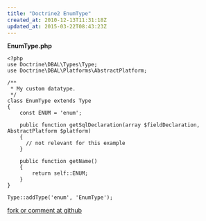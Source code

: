 ```yaml
---
title: "Doctrine2 EnumType"
created_at: 2010-12-13T11:31:18Z
updated_at: 2015-03-22T08:43:23Z
---
```


<strong>EnumType.php</strong>

    <?php
    use Doctrine\DBAL\Types\Type;
    use Doctrine\DBAL\Platforms\AbstractPlatform;
    
    /**
     * My custom datatype.
     */
    class EnumType extends Type
    {
        const ENUM = 'enum';
    
        public function getSqlDeclaration(array $fieldDeclaration, AbstractPlatform $platform)
        {
          // not relevant for this example
        }
    
        public function getName()
        {
            return self::ENUM;
        }
    }
    
    Type::addType('enum', 'EnumType');


[fork or comment at github](https://gist.github.com/8c0c01597b5260f896ef)
